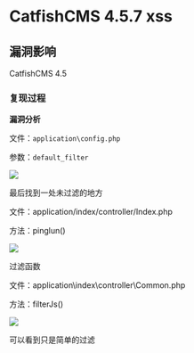 # CatfishCMS 4.5.7 xss

## 漏洞影响

CatfishCMS 4.5

### 复现过程

**漏洞分析**

文件：`application\config.php`

参数：`default_filter`

![](images/15889448339496.png)


最后找到一处未过滤的地方

文件：application/index/controller/Index.php

方法：pinglun()

![](images/15889448416239.png)


过滤函数

文件：application\index\controller\Common.php

方法：filterJs()

![](images/15889448492587.png)


可以看到只是简单的过滤

